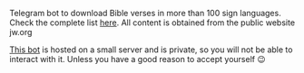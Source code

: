Telegram bot to download Bible verses in more than 100 sign languages. Check the complete list [here](https://www.jw.org/en/choose-language?onlySL=1). All content is obtained from the public website jw.org

[This bot](https://t.me/nwtsigns_bot?start=github) is hosted on a small server and is private, so you will not be able to interact with it. Unless you have a good reason to accept yourself 😉